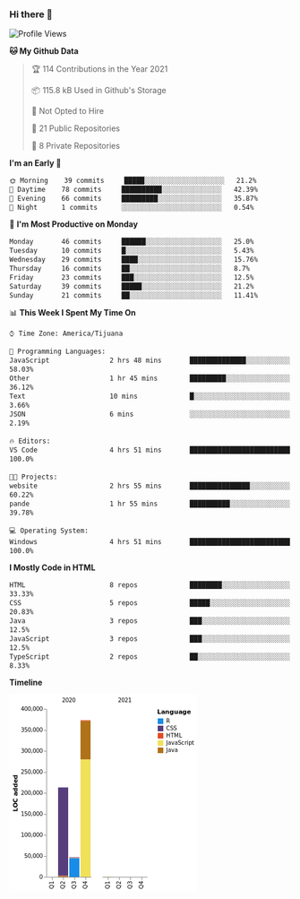 ### Hi there 👋

<!--START_SECTION:waka-->
![Profile Views](http://img.shields.io/badge/Profile%20Views-2-blue)

**🐱 My Github Data** 

> 🏆 114 Contributions in the Year 2021
 > 
> 📦 115.8 kB Used in Github's Storage 
 > 
> 🚫 Not Opted to Hire
 > 
> 📜 21 Public Repositories 
 > 
> 🔑 8 Private Repositories  
 > 
**I'm an Early 🐤** 

```text
🌞 Morning    39 commits     █████░░░░░░░░░░░░░░░░░░░░   21.2% 
🌆 Daytime    78 commits     ██████████░░░░░░░░░░░░░░░   42.39% 
🌃 Evening    66 commits     █████████░░░░░░░░░░░░░░░░   35.87% 
🌙 Night      1 commits      ░░░░░░░░░░░░░░░░░░░░░░░░░   0.54%

```
📅 **I'm Most Productive on Monday** 

```text
Monday       46 commits     ██████░░░░░░░░░░░░░░░░░░░   25.0% 
Tuesday      10 commits     █░░░░░░░░░░░░░░░░░░░░░░░░   5.43% 
Wednesday    29 commits     ████░░░░░░░░░░░░░░░░░░░░░   15.76% 
Thursday     16 commits     ██░░░░░░░░░░░░░░░░░░░░░░░   8.7% 
Friday       23 commits     ███░░░░░░░░░░░░░░░░░░░░░░   12.5% 
Saturday     39 commits     █████░░░░░░░░░░░░░░░░░░░░   21.2% 
Sunday       21 commits     ██░░░░░░░░░░░░░░░░░░░░░░░   11.41%

```


📊 **This Week I Spent My Time On** 

```text
⌚︎ Time Zone: America/Tijuana

💬 Programming Languages: 
JavaScript               2 hrs 48 mins       ██████████████░░░░░░░░░░░   58.03% 
Other                    1 hr 45 mins        █████████░░░░░░░░░░░░░░░░   36.12% 
Text                     10 mins             █░░░░░░░░░░░░░░░░░░░░░░░░   3.66% 
JSON                     6 mins              ░░░░░░░░░░░░░░░░░░░░░░░░░   2.19%

🔥 Editors: 
VS Code                  4 hrs 51 mins       █████████████████████████   100.0%

🐱‍💻 Projects: 
website                  2 hrs 55 mins       ███████████████░░░░░░░░░░   60.22% 
pande                    1 hr 55 mins        ██████████░░░░░░░░░░░░░░░   39.78%

💻 Operating System: 
Windows                  4 hrs 51 mins       █████████████████████████   100.0%

```

**I Mostly Code in HTML** 

```text
HTML                     8 repos             ████████░░░░░░░░░░░░░░░░░   33.33% 
CSS                      5 repos             █████░░░░░░░░░░░░░░░░░░░░   20.83% 
Java                     3 repos             ███░░░░░░░░░░░░░░░░░░░░░░   12.5% 
JavaScript               3 repos             ███░░░░░░░░░░░░░░░░░░░░░░   12.5% 
TypeScript               2 repos             ██░░░░░░░░░░░░░░░░░░░░░░░   8.33%

```


**Timeline**

![Chart not found](https://raw.githubusercontent.com/Aarushi-Pandey/Aarushi-Pandey/main/charts/bar_graph.png) 


<!--END_SECTION:waka-->
